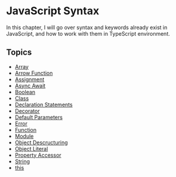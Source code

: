# JavaScript Syntax

In this chapter,
I will go over syntax and keywords already exist in JavaScript,
and how to work with them in TypeScript environment.

## Topics

- [Array](/pages/02-javascript-syntax/array.md)
- [Arrow Function](/pages/02-javascript-syntax/arrow-function.md)
- [Assignment](/pages/02-javascript-syntax/assignment.md)
- [Async Await](/pages/02-javascript-syntax/async-await.md)
- [Boolean](/pages/02-javascript-syntax/boolean.md)
- [Class](/pages/02-javascript-syntax/class.md)
- [Declaration Statements](/pages/02-javascript-syntax/declaration-statements.md)
- [Decorator](/pages/02-javascript-syntax/decorator.md)
- [Default Parameters](/pages/02-javascript-syntax/default-parameters.md)
- [Error](/pages/02-javascript-syntax/error.md)
- [Function](/pages/02-javascript-syntax/function.md)
- [Module](/pages/02-javascript-syntax/module.md)
- [Object Descructuring](/pages/02-javascript-syntax/object-destructuring.md)
- [Object Literal](/pages/02-javascript-syntax/object-literal.md)
- [Property Accessor](/pages/02-javascript-syntax/property-accessor.md)
- [String](/pages/02-javascript-syntax/string.md)
- [this](/pages/02-javascript-syntax/this.md)
